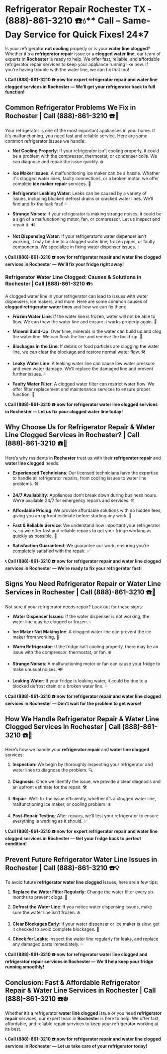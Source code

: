 # Refrigerator Repair Rochester TX - (888)-861-3210 ☎️💧** Call –  Same-Day Service for Quick Fixes! 24*7

Is your refrigerator **not cooling** properly or is your **water line clogged**? Whether it's a **refrigerator repair** issue or a **clogged water line**, our team of experts in **Rochester** is ready to help. We offer fast, reliable, and affordable refrigerator repair services to keep your appliance running like new. If you're having trouble with the water line, we can fix that too!

**📞 Call (888)-861-3210 ☎️ now for expert **refrigerator repair** and **water line clogged** services in Rochester — We’ll get your refrigerator back to full function!**

## **Common Refrigerator Problems We Fix in Rochester | Call (888)-861-3210 ☎️🔧**

Your refrigerator is one of the most important appliances in your home. If it's malfunctioning, you need fast and reliable service. Here are some common refrigerator issues we handle:

- **Not Cooling Properly**: If your refrigerator isn't cooling properly, it could be a problem with the compressor, thermostat, or condenser coils. We can diagnose and repair the issue quickly. ❄️
- **Ice Maker Issues**: A malfunctioning ice maker can be a hassle. Whether it's clogged water lines, faulty connections, or a broken motor, we offer complete **ice maker repair** services. 🧊
- **Refrigerator Leaking Water**: Leaks can be caused by a variety of issues, including blocked defrost drains or cracked water lines. We’ll find and fix the leak fast! 💦
- **Strange Noises**: If your refrigerator is making strange noises, it could be a sign of a malfunctioning motor, fan, or compressor. Let us inspect and repair it. 🔊
- **Not Dispensing Water**: If your refrigerator’s water dispenser isn’t working, it may be due to a clogged water line, frozen pipes, or faulty components. We specialize in fixing water dispenser issues. 💧

**📞 Call (888)-861-3210 ☎️ now for **refrigerator repair** and **water line clogged** services in Rochester — We’ll fix your fridge right away!**
### **Refrigerator Water Line Clogged: Causes & Solutions in Rochester | Call (888)-861-3210 ☎️💧**

A clogged water line in your refrigerator can lead to issues with water dispensers, ice makers, and more. Here are some common causes of **clogged refrigerator water lines** and how we can fix them:

- **Frozen Water Line**: If the water line is frozen, water will not be able to flow. We can thaw the water line and ensure it works properly again. 🧊
- **Mineral Build-Up**: Over time, minerals in the water can build up and clog the water line. We can flush the line and remove the build-up. 🚰
- **Blockages in the Line**: If debris or food particles are clogging the water line, we can clear the blockage and restore normal water flow. 🛠️
- **Leaky Water Line**: A leaking water line can cause low water pressure and even water damage. We’ll replace the damaged line and prevent further issues. 💦
- **Faulty Water Filter**: A clogged water filter can restrict water flow. We offer filter replacement and maintenance services to ensure proper function. 🧼

**📞 Call (888)-861-3210 ☎️ now for **refrigerator water line clogged** services in Rochester — Let us fix your clogged water line today!**

## **Why Choose Us for Refrigerator Repair & Water Line Clogged Services in Rochester? | Call (888)-861-3210 ☎️🌟**

Here’s why residents in **Rochester** trust us with their **refrigerator repair** and **water line clogged** needs:

- **Experienced Technicians**: Our licensed technicians have the expertise to handle all refrigerator repairs, from cooling issues to water line problems. 🛠️
- **24/7 Availability**: Appliances don’t break down during business hours. We’re available 24/7 for emergency repairs and services. ⏰
- **Affordable Pricing**: We provide affordable solutions with no hidden fees, giving you an upfront estimate before starting any work. 💸
- **Fast & Reliable Service**: We understand how important your refrigerator is, so we offer fast and reliable repairs to get your fridge working as quickly as possible. 🚚
- **Satisfaction Guaranteed**: We guarantee our work, ensuring you’re completely satisfied with the repair. ✅

**📞 Call (888)-861-3210 ☎️ now for **refrigerator repair** and **water line clogged** services in Rochester — We’re ready to fix your refrigerator fast!**

## **Signs You Need Refrigerator Repair or Water Line Services in Rochester | Call (888)-861-3210 ☎️🚨**

Not sure if your refrigerator needs repair? Look out for these signs:

- **Water Dispenser Issues**: If the water dispenser is not working, the water line may be clogged or frozen. 💧
- **Ice Maker Not Making Ice**: A clogged water line can prevent the ice maker from working. 🧊
- **Warm Refrigerator**: If the fridge isn’t cooling properly, there may be an issue with the compressor, thermostat, or fan. ❄️
- **Strange Noises**: A malfunctioning motor or fan can cause your fridge to make unusual noises. 🔊
- **Leaking Water**: If your fridge is leaking water, it could be due to a blocked defrost drain or a broken water line. 💦

**📞 Call (888)-861-3210 ☎️ now for **refrigerator repair** and **water line clogged** services in Rochester — Don’t wait for the problem to get worse!**

## **How We Handle Refrigerator Repair & Water Line Clogged Services in Rochester | Call (888)-861-3210 ☎️🔧**

Here’s how we handle your **refrigerator repair** and **water line clogged** services:

1. **Inspection**: We begin by thoroughly inspecting your refrigerator and water lines to diagnose the problem. 🔍
2. **Diagnosis**: Once we identify the issue, we provide a clear diagnosis and an upfront estimate for the repair. 🛠️
3. **Repair**: We’ll fix the issue efficiently, whether it’s a clogged water line, malfunctioning ice maker, or cooling problem. ❄️
4. **Post-Repair Testing**: After repairs, we’ll test your refrigerator to ensure everything is working as it should. ✅

**📞 Call (888)-861-3210 ☎️ now for expert **refrigerator repair** and **water line clogged** services in Rochester — Get your fridge back to perfect condition!**

## **Prevent Future Refrigerator Water Line Issues in Rochester | Call (888)-861-3210 ☎️💡**

To avoid future **refrigerator water line clogged** issues, here are a few tips:

1. **Replace the Water Filter Regularly**: Change the water filter every six months to prevent clogs. 🧴
2. **Defrost the Water Line**: If you notice water dispensing issues, make sure the water line isn’t frozen. ❄️
3. **Clear Blockages Early**: If your water dispenser or ice maker is slow, get it checked to avoid complete blockages. 🚰
4. **Check for Leaks**: Inspect the water line regularly for leaks, and replace any damaged parts immediately. 💦

**📞 Call (888)-861-3210 ☎️ now for **refrigerator water line clogged** and **refrigerator repair** services in Rochester — We’ll help keep your fridge running smoothly!**

## **Conclusion: Fast & Affordable Refrigerator Repair & Water Line Services in Rochester | Call (888)-861-3210 ☎️❄️**

Whether it’s a refrigerator **water line clogged** issue or you need **refrigerator repair** services, our expert team in **Rochester** is here to help. We offer fast, affordable, and reliable repair services to keep your refrigerator working at its best.

**📞 Call (888)-861-3210 ☎️ now for **refrigerator repair** and **water line clogged** services in Rochester — Let us take care of your refrigerator today!**
